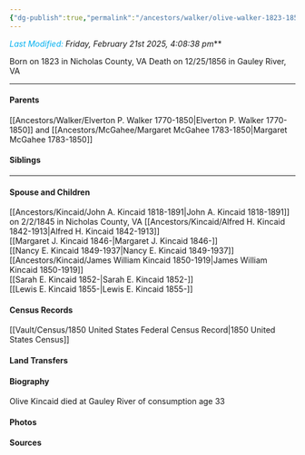 ```yaml
---
{"dg-publish":true,"permalink":"/ancestors/walker/olive-walker-1823-1856/","tags":["Olive-Walker"]}
---
```


*<font color="#00b0f0">Last Modified:</font> Friday, February 21st 2025, 4:08:38 pm***

Born on  1823 in Nicholas County, VA
Death on 12/25/1856 in Gauley River, VA

---
#### Parents

[[Ancestors/Walker/Elverton P. Walker 1770-1850\|Elverton P. Walker 1770-1850]] and [[Ancestors/McGahee/Margaret McGahee 1783-1850\|Margaret McGahee 1783-1850]]
#### Siblings
<!-- Link to sibling -->

---
#### Spouse and Children
[[Ancestors/Kincaid/John A. Kincaid 1818-1891\|John A. Kincaid 1818-1891]] on 2/2/1845 in Nicholas County, VA
[[Ancestors/Kincaid/Alfred H. Kincaid 1842-1913\|Alfred H. Kincaid 1842-1913]]  
[[Margaret J. Kincaid 1846-\|Margaret J. Kincaid 1846-]]  
[[Nancy E. Kincaid 1849-1937\|Nancy E. Kincaid 1849-1937]]  
[[Ancestors/Kincaid/James William Kincaid 1850-1919\|James William Kincaid 1850-1919]]  
[[Sarah E. Kincaid 1852-\|Sarah E. Kincaid 1852-]]  
[[Lewis E. Kincaid 1855-\|Lewis E. Kincaid 1855-]]  

#### Census Records
[[Vault/Census/1850 United States Federal Census Record\|1850 United States Census]]
#### Land Transfers

#### Biography
Olive Kincaid died at Gauley River of consumption age 33

#### Photos

#### Sources

